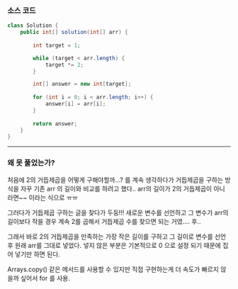 ### 소스 코드

```java
class Solution {
    public int[] solution(int[] arr) {
        
        int target = 1;

        while (target < arr.length) {
            target *= 2;
        }

        int[] answer = new int[target];
        
        for (int i = 0; i < arr.length; i++) {
            answer[i] = arr[i];
        }
        
        return answer;
    }
}
```

---

### 왜 못 풀었는가?

처음에 2의 거듭제곱을 어떻게 구해야할까...? 를 계속 생각하다가 거듭제곱을 구하는 방식을 자꾸 기존 arr 의 길이와 비교를 하려고 했다.. arr의 길이가 2의 거듭제곱이 아니라면~~ 이라는 식으로 ㅠㅠ

그러다가 거듭제곱 구하는 글을 찾다가 두둥!!! 새로운 변수를 선언하고 그 변수가 arr의 길이보다 작을 경우 계속 2를 곱해서 거듭제곱 수를 찾으면 되는 거였.... 후..

그래서 바로 2의 거듭제곱을 만족하는 가장 작은 길이를 구하고 그 길이로 변수를 선언 후 원래 arr를 그대로 넣었다. 넣지 않은 부분은 기본적으로 0 으로 설정 되기 때문에 집어 넣기만 하면 된다.

Arrays.copy() 같은 메서드를 사용할 수 있지만 직접 구현하는게 더 속도가 빠르지 않을까 싶어서 for 를 사용.
